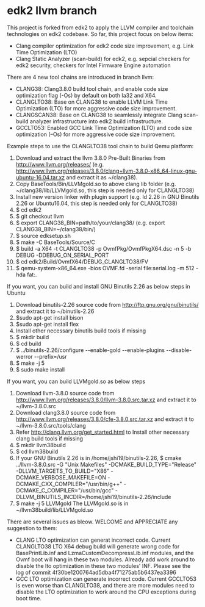 # edk2 llvm branch
This project is forked from edk2 to apply the LLVM compiler and toolchain technologies on edk2 codebase. So far, this project focus on below items:
* Clang compiler optimization for edk2 code size improvement, e.g. Link Time Optimization (LTO) 
* Clang Static Analyzer (scan-build) for edk2, e.g. sepcial checkers for edk2 security,  checkers for Intel Firmware Engine automation

There are 4 new tool chains are introduced in branch llvm:
* CLANG38:      Clang3.8.0 build tool chain, and enable code size optimization flag (-Os) by default on both Ia32 and X64.
* CLANGLTO38:   Base on CLANG38 to enable LLVM Link Time Optimization (LTO) for more aggressive code size improvement. 
* CLANGSCAN38:  Base on CLANG38 to seamlessly integrate Clang scan-build analyzer infrastructure into edk2 build infrastructure.
* GCCLTO53:     Enabled GCC Link Time Optimization (LTO) and code size optimization (–Os) for more aggressive code size improvement.

Example steps to use the CLANGLTO38 tool chain to build Qemu platform:
  1.  Download and extract the llvm 3.8.0 Pre-Built Binaries from  http://www.llvm.org/releases/ (e.g. http://www.llvm.org/releases/3.8.0/clang+llvm-3.8.0-x86_64-linux-gnu-ubuntu-16.04.tar.xz and extract it as ~/clang38).
  2.  Copy BaseTools/Bin/LLVMgold.so to above clang lib folder (e.g. ~/clang38/lib/LLVMgold.so, this step is needed only for CLANGLTO38)
  3.  Install new version linker with plugin support (e.g. ld 2.26 in GNU Binutils 2.26 or Ubuntu16.04, this step is needed only for CLANGLTO38)
  4.  $ cd edk2
  5.  $ git checkout llvm
  6.  $ export CLANG38_BIN=path/to/your/clang38/ (e.g. export CLANG38_BIN=~/clang38/bin/)
  7.  $ source edksetup.sh
  8.  $ make -C BaseTools/Source/C
  9.  $ build -a X64 -t CLANGLTO38 -p OvmfPkg/OvmfPkgX64.dsc -n 5 -b DEBUG -DDEBUG_ON_SERIAL_PORT
  10. $ cd edk2/Build/OvmfX64/DEBUG_CLANGLTO38/FV
  11. $ qemu-system-x86_64.exe  -bios OVMF.fd -serial file:serial.log -m 512 -hda fat:.

If you want, you can build and install GNU Binutils 2.26 as below steps in Ubuntu
  1. Download binutils-2.26 source code from http://ftp.gnu.org/gnu/binutils/ and extract it to ~/binutils-2.26
  2. $sudo apt-get install bison
  3. $sudo apt-get install flex
  4. Install other necessary binutils build tools if missing
  5. $ mkdir build
  6. $ cd build
  7. $ ../binutils-2.26/configure --enable-gold --enable-plugins --disable-werror --prefix=/usr
  8. $ make -j 5
  9. $ sudo make install

If you want, you can build LLVMgold.so as below steps
  1. Download llvm-3.8.0 source code from http://www.llvm.org/releases/3.8.0/llvm-3.8.0.src.tar.xz and extract it to ~/llvm-3.8.0.src
  2. Download clang3.8.0 source code from http://www.llvm.org/releases/3.8.0/cfe-3.8.0.src.tar.xz and extract it to ~/llvm-3.8.0.src/tools/clang
  3. Refer http://clang.llvm.org/get_started.html to Install other necessary clang build tools if missing
  5. $ mkdir llvm38build
  6. $ cd llvm38build
  7. If your GNU Binutils 2.26 is in  /home/jshi19/binutils-2.26, $ cmake ../llvm-3.8.0.src -G "Unix Makefiles" -DCMAKE_BUILD_TYPE="Release" -DLLVM_TARGETS_TO_BUILD="X86" -DCMAKE_VERBOSE_MAKEFILE=ON -DCMAKE_CXX_COMPILER="/usr/bin/g++" -DCMAKE_C_COMPILER="/usr/bin/gcc" -DLLVM_BINUTILS_INCDIR=/home/jshi19/binutils-2.26/include
  8. $ make -j 5 LLVMgold
  The LLVMgold.so is in ~/llvm38build/lib/LLVMgold.so


There are several issues as bleow. WELCOME and APPRECIATE any suggestion to them:
* CLANG LTO optimization can generat incorrect code. Current CLANGLTO38 LTO X64 debug build will generate wrong code for BasePrintLib.inf and LzmaCustomDecompressLib.inf modules, and the Ovmf boot will hang in these two modules. Already add work around to disable the lto optimization in these two modules' INF. Please see the log of commit 4f30be1200764ad5dba4f71275ab5b6437ea3396
* GCC LTO optimization can generate incorrect code. Current GCCLTO53 is even worse than CLANGLTO38, and there are more modules need to disable the LTO optimization to work around the CPU exceptions during boot time.
